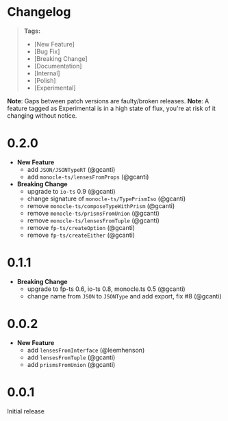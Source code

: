 # Changelog

> **Tags:**
>
> * [New Feature]
> * [Bug Fix]
> * [Breaking Change]
> * [Documentation]
> * [Internal]
> * [Polish]
> * [Experimental]

**Note**: Gaps between patch versions are faulty/broken releases. **Note**: A feature tagged as Experimental is in a
high state of flux, you're at risk of it changing without notice.

# 0.2.0

* **New Feature**
  * add `JSON/JSONTypeRT` (@gcanti)
  * add `monocle-ts/lensesFromProps` (@gcanti)
* **Breaking Change**
  * upgrade to `io-ts` 0.9 (@gcanti)
  * change signature of `monocle-ts/TypePrismIso` (@gcanti)
  * remove `monocle-ts/composeTypeWithPrism` (@gcanti)
  * remove `monocle-ts/prismsFromUnion` (@gcanti)
  * remove `monocle-ts/lensesFromTuple` (@gcanti)
  * remove `fp-ts/createOption` (@gcanti)
  * remove `fp-ts/createEither` (@gcanti)

# 0.1.1

* **Breaking Change**
  * upgrade to fp-ts 0.6, io-ts 0.8, monocle.ts 0.5 (@gcanti)
  * change name from `JSON` to `JSONType` and add export, fix #8 (@gcanti)

# 0.0.2

* **New Feature**
  * add `lensesFromInterface` (@leemhenson)
  * add `lensesFromTuple` (@gcanti)
  * add `prismsFromUnion` (@gcanti)

# 0.0.1

Initial release
